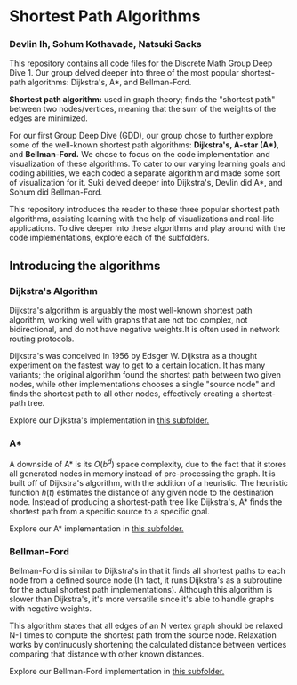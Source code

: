 # Shortest Path Algorithms
### Devlin Ih, Sohum Kothavade, Natsuki Sacks

This repository contains all code files for the Discrete Math Group Deep Dive 1. Our group delved deeper into three of the most popular shortest-path algorithms: Dijkstra's, A*, and Bellman-Ford. 

**Shortest path algorithm:** used in graph theory; finds the "shortest path" between two nodes/vertices, meaning that the sum of the weights of the edges are minimized.

For our first Group Deep Dive (GDD), our group chose to further explore some of the well-known shortest path algorithms: **Dijkstra's, A-star (A\*)**, and **Bellman-Ford.** We chose to focus on the code implementation and visualization of these algorithms. To cater to our varying learning goals and coding abilities, we each coded a separate algorithm and made some sort of visualization for it. Suki delved deeper into Dijkstra's, Devlin did A\*, and Sohum did Bellman-Ford.

This repository introduces the reader to these three popular shortest path algorithms, assisting learning with the help of visualizations and real-life applications. To dive deeper into these algorithms and play around with the code implementations, explore each of the subfolders. 

## **Introducing the algorithms**
### **Dijkstra's Algorithm**
Dijkstra's algorithm is arguably the most well-known shortest path algorithm, working well with graphs that are not too complex, not bidirectional, and do not have negative weights.It is often used in network routing protocols.

Dijkstra's was conceived in 1956 by Edsger W. Dijkstra as a thought experiment on the fastest way to get to a certain location. It has many variants; the original algorithm found the shortest path between two given nodes, while other implementations chooses a single "source node" and finds the shortest path to all other nodes, effectively creating a shortest-path tree.

Explore our Dijkstra's implementation in [this subfolder.](./dijkstra)

### **A\***
A downside of A\* is its $O(b^d)$ space complexity, due to the fact that it stores all generated nodes in memory instead of pre-processing the graph. It is built off of Dijkstra's algorithm, with the addition of a heuristic. The heuristic function $h(t)$ estimates the distance of any given node to the destination node. Instead of producing a shortest-path tree like Dijkstra's, A* finds the shortest path from a specific source to a specific goal.

Explore our A* implementation in [this subfolder.](./a-star)

### **Bellman-Ford**
Bellman-Ford is similar to Dijkstra's in that it finds all shortest paths to each node from a defined source node (In fact, it runs Dijkstra's as a subroutine for the actual shortest path implementations). Although this algorithm is slower than Dijkstra's, it's more versatile since it's able to handle graphs with negative weights.

This algorithm states that all edges of an N vertex graph should be relaxed N-1 times to compute the shortest path from the source node. Relaxation works by continuously shortening the calculated distance between vertices comparing that distance with other known distances.

Explore our Bellman-Ford implementation in [this subfolder.](./bellman-ford)
